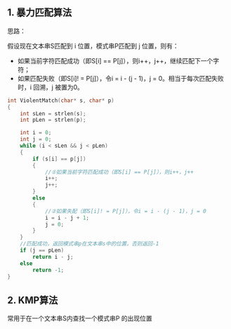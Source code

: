 ## 1. 暴力匹配算法
思路：    

假设现在文本串S匹配到 i 位置，模式串P匹配到 j 位置，则有：  

-   如果当前字符匹配成功（即S[i] == P[j]），则i++，j++，继续匹配下一个字符；
-	如果匹配失败（即S[i]! = P[j]），令i = i - (j - 1)，j = 0。相当于每次匹配失败时，i 回溯，j 被置为0。    


```c++
int ViolentMatch(char* s, char* p)  
{  
    int sLen = strlen(s);  
    int pLen = strlen(p);  

    int i = 0;  
    int j = 0;  
    while (i < sLen && j < pLen)  
    {  
        if (s[i] == p[j])  
        {  
            //①如果当前字符匹配成功（即S[i] == P[j]），则i++，j++      
            i++;  
            j++;  
        }  
        else  
        {  
            //②如果失配（即S[i]! = P[j]），令i = i - (j - 1)，j = 0     
            i = i - j + 1;  
            j = 0;  
        }  
    }  
    //匹配成功，返回模式串p在文本串s中的位置，否则返回-1  
    if (j == pLen)  
        return i - j;  
    else  
        return -1;  
}  
```

## 2. KMP算法

常用于在一个文本串S内查找一个模式串P 的出现位置